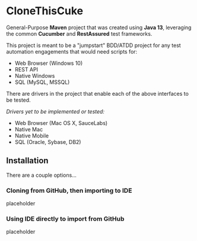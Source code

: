 # CloneThisCuke

General-Purpose **Maven** project that was created using **Java 13**, leveraging the common **Cucumber** and **RestAssured** test frameworks.
 
This project is meant to be a "jumpstart" BDD/ATDD project for any test automation engagements that would need scripts for:
- Web Browser (Windows 10)
- REST API
- Native Windows
- SQL (MySQL, MSSQL)

There are drivers in the project that enable each of the above interfaces to be tested.

*Drivers yet to be implemented or tested:*
- Web Browser (Mac OS X, SauceLabs)
- Native Mac
- Native Mobile
- SQL (Oracle, Sybase, DB2)

## Installation

There are a couple options...

### Cloning from GitHub, then importing to IDE

placeholder

### Using IDE directly to import from GitHub

placeholder
